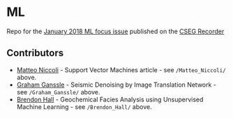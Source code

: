 # ML
Repo for the [January 2018 ML focus issue](https://csegrecorder.com/editions/issue/2018-01) published on the [CSEG Recorder](https://csegrecorder.com/)

## Contributors
- [Matteo Niccoli](https://github.com/mycarta) - Support Vector Machines article - see `/Matteo_Niccoli/` above.
- [Graham Ganssle](https:/gra.m-gan.sl) - Seismic Denoising by Image Translation Network - see `/Graham_Ganssle/` above.
- [Brendon Hall](https:/github.com/brendonhall/) - Geochemical Facies Analysis using Unsupervised Machine Learning - see `/Brendon_Hall/` above.
